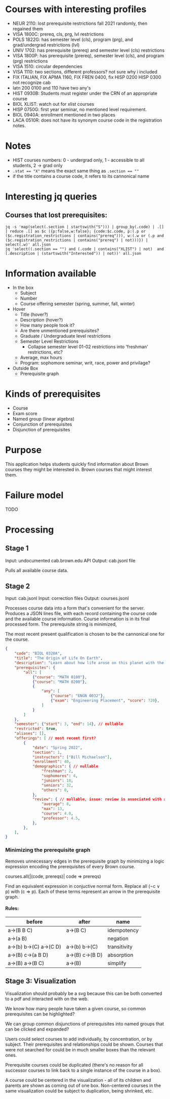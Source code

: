 # Courses with interesting profiles

* NEUR 2110: lost prerequisite restrictions fall 2021 randomly, then regained them
* VISA 1800C: prereq, cls, prg, lvl restrictions
* POLS 1822G: has semester level (cls), program (prg), and grad/undergrad restrictions (lvl)
* UNIV 1702: has prerequisite (prereq) and semester level (cls) restrictions
* VISA 1800P: has prerequisite (prereq), semester level (cls), and program (prg) restrictions
* VISA 1510: circular dependencies
* VISA 1110: two sections, different professors? not sure why i included
* FIX ITALIAN, FIX APMA 1160, FIX FREN 0400, fix HISP 0200 HISP 0300 not recognize cab
* latn 200 0100 and 110 have two any's
* HIST 0930B: Students must register under the CRN of an appropriate course
* BIOL XLIST: watch out for xlist courses
* HISP 0750G: first year seminar, no mentioned level requirement.
* BIOL 0940A: enrollment mentioned in two places
* LACA 0510R: does not have its synonym course code in the registration notes.

# Notes

* HIST courses numbers: 0 - undergrad only, 1 - accessible to all students, 2 -> grad only
* `.stat == "X"` means the exact same thing as `.section == ""`
* if the title contains a course code, it refers to its cannonical name

# Interesting jq queries

## Courses that lost prerequisites:

```
jq -s 'map(select(.section | startswith("S"))) | group_by(.code) | .[] | reduce .[] as $c ({p:false,w:false}; {code:$c.code, p:(.p or ($c.registration_restrictions | contains("prereq"))), w:(.w or (.p and ($c.registration_restrictions | contains("prereq") | not)))}) | select(.w)' all.json
jq 'select((.section == "") and (.code | contains("XLIST") | not)  and (.description | (startswith("Interested")) | not))' all.json
```

# Information available

* In the box
    * Subject
    * Number
    * Course offering semester (spring, summer, fall, winter)
* Hover
    * Title (hover?)
    * Description (hover?) 
    * How many people took it?
    * Are there unmentioned prerequisites?
    * Graduate / Undergraduate level restrictions
    * Semester Level Restrictions
        * Collapse semester level 01-02 restrictions into 'freshman' restrictions, etc?
    * Average, max hours
    * Program: sophomore seminar, writ, race, power and privilage?
* Outside Box
    * Prerequisite graph

# Kinds of prerequisites

* Course 
* Exam score
* Named group (linear algebra)
* Conjunction of prerequisites
* Disjunction of prerequisites

# Purpose

This application helps students quickly find information about Brown courses they might be interested in.
Brown courses that might interest them. 

# Failure model

TODO

# Processing

## Stage 1

Input: undocumented cab.brown.edu API
Output: cab.jsonl file

Pulls all available course data.

## Stage 2

Input: cab.jsonl
Input: correction files
Output: courses.jsonl

Processes course data into a form that's convenient for the server. Produces a JSON lines file,
with each record containing the course code and the available course information. Course information
is in its final processed form. The prerequisite string is minimized, 

The most recent present qualification is chosen to be the cannonical one for the course. 

```json
{
    "code": "BIOL 0320A",
    "title": "The Origin of Life On Earth",
    "description": "Learn about how life arose on this planet with the help of aliens",
    "prerequisites": {
        "all": [
            {"course": "MATH 0100"},
            {"course": "MATH 0200"},
            {
                "any": [
                    {"course": "ENGN 0032"},                
                    {"exam": "Engineering Placement", "score": 720},
                ]
            }
        ]
    },
    "semester": {"start": 3, "end": 14}, // nullable
    "restricted": true,
    "aliases": [],
    "offerings": [ // most recent first?
        {
            "date": "Spring 2022",
            "section": 1,
            "instructors": ["Bill Michaelson"],
            "enrollment": 40,
            "demographics": { // nullable
                "freshman": 2,
                "sophomores": 4, 
                "juniors": 18,
                "seniors": 32,
                "others": 0,
            },
            "review": { // nullable, issue: review is associated with a date, not with date, section
                "average": 8,
                "max": 13,
                "course": 4.0,
                "professor": 4.5,
            },
        },
    ],
}
```


### Minimizing the prerequisite graph

Removes unnecessary edges in the prerequisite graph by minimizing a logic expression encoding 
the prerequisites of every Brown course.

courses.all(|(code, prereqs)| code ⇒ prereqs)

Find an equivalent expression in conjuctive normal form. Replace all (¬c ∨ p) with (c ⇒ p).
Each of these terms represent an arrow in the prerequisite graph.

#### Rules:

before | after | name
---|---|---
a->(B B C) | a->(B C) | idempotency
a->(a B) |  | negation
a->(b) b->(C) a->(C D) | a->(b) b->(C) | transitivity
a->(B) c->(a B D) | a->(B) c->(B D) | absorption 
a->(B) a->(B C) | a->(B) | simplify

## Stage 3: Visualization

Visualization should probably be a svg because this can be both converted to a pdf and interacted with
on the web. 

We know how many people have taken a given course, so common prerequisites can be highlighted?

We can group common disjunctions of prerequisites into named groups that can be clicked and expanded?

Users could select courses to add individually, by concentration, or by subject. Their prerequisites
and relationships could be shown. Courses that were not searched for could be in much smaller boxes
than the relevant ones.

Prerequisite courses could be duplicated (there's no reason for all successor courses to link back to a 
single instance of the course in a box).

A course could be centered in the visualization - all of its children and parents are shown
as coming out of one box. Non-centered courses in the same visualization could be subject to 
duplication, being shrinked, etc.




